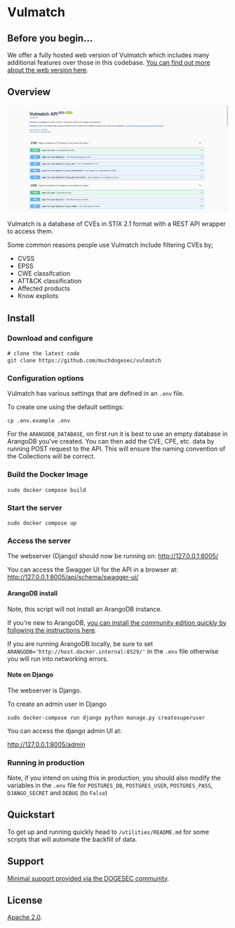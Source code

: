 # Vulmatch

## Before you begin...

We offer a fully hosted web version of Vulmatch which includes many additional features over those in this codebase. [You can find out more about the web version here](https://www.vulmatch.com/).

## Overview

![](docs/vulmatch.png)

Vulmatch is a database of CVEs in STIX 2.1 format with a REST API wrapper to access them.

Some common reasons people use Vulmatch include filtering CVEs by;
	
* CVSS
* EPSS
* CWE classifcation
* ATT&CK classification
* Affected products
* Know expliots

## Install

### Download and configure

```shell
# clone the latest code
git clone https://github.com/muchdogesec/vulmatch
```

### Configuration options

Vulmatch has various settings that are defined in an `.env` file.

To create one using the default settings:

```shell
cp .env.example .env
```

For the `ARANGODB_DATABASE`, on first run it is best to use an empty database in ArangoDB you've created. You can then add the CVE, CPE, etc. data by running POST request to the API. This will ensure the naming convention of the Collections will be correct.

### Build the Docker Image

```shell
sudo docker compose build
```

### Start the server

```shell
sudo docker compose up
```

### Access the server

The webserver (Django) should now be running on: http://127.0.0.1:8005/

You can access the Swagger UI for the API in a browser at: http://127.0.0.1:8005/api/schema/swagger-ui/

#### ArangoDB install

Note, this script will not install an ArangoDB instance.

If you're new to ArangoDB, [you can install the community edition quickly by following the instructions here](https://arangodb.com/community-server/).

If you are running ArangoDB locally, be sure to set `ARANGODB='http://host.docker.internal:8529/'` in the `.env` file otherwise you will run into networking errors.

#### Note on Django

The webserver is Django.

To create an admin user in Django

```shell
sudo docker-compose run django python manage.py createsuperuser
```

You can access the django admin UI at:

http://127.0.0.1:8005/admin

### Running in production

Note, if you intend on using this in production, you should also modify the variables in the `.env` file for `POSTGRES_DB`, `POSTGRES_USER`, `POSTGRES_PASS`, `DJANGO_SECRET` and `DEBUG` (to `False`)

## Quickstart

To get up and running quickly head to `/utilities/README.md` for some scripts that will automate the backfill of data.

## Support

[Minimal support provided via the DOGESEC community](https://community.dogesec.com/).

## License

[Apache 2.0](/LICENSE).